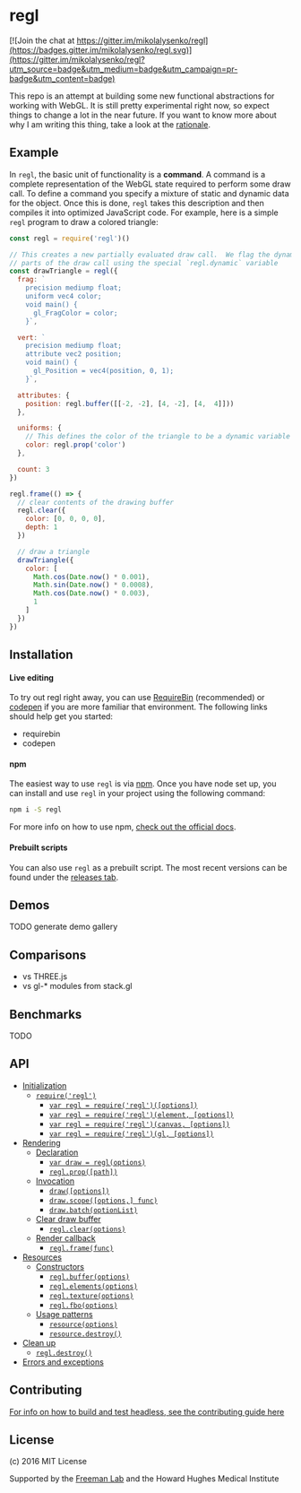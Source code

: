 # regl

[![Join the chat at https://gitter.im/mikolalysenko/regl](https://badges.gitter.im/mikolalysenko/regl.svg)](https://gitter.im/mikolalysenko/regl?utm_source=badge&utm_medium=badge&utm_campaign=pr-badge&utm_content=badge)

This repo is an attempt at building some new functional abstractions for working with WebGL.  It is still pretty experimental right now, so expect things to change a lot in the near future.  If you want to know more about why I am writing this thing, take a look at the [rationale](RATIONALE.md).

## Example

In `regl`, the basic unit of functionality is a **command**.  A command is a complete representation of the WebGL state required to perform some draw call.  To define a command you specify a mixture of static and dynamic data for the object. Once this is done, `regl` takes this description and then compiles it into optimized JavaScript code.  For example, here is a simple `regl` program to draw a colored triangle:

```JavaScript
const regl = require('regl')()

// This creates a new partially evaluated draw call.  We flag the dynamic
// parts of the draw call using the special `regl.dynamic` variable
const drawTriangle = regl({
  frag: `
    precision mediump float;
    uniform vec4 color;
    void main() {
      gl_FragColor = color;
    }`,

  vert: `
    precision mediump float;
    attribute vec2 position;
    void main() {
      gl_Position = vec4(position, 0, 1);
    }`,

  attributes: {
    position: regl.buffer([[-2, -2], [4, -2], [4,  4]]))
  },

  uniforms: {
    // This defines the color of the triangle to be a dynamic variable
    color: regl.prop('color')
  },

  count: 3
})

regl.frame(() => {
  // clear contents of the drawing buffer
  regl.clear({
    color: [0, 0, 0, 0],
    depth: 1
  })

  // draw a triangle
  drawTriangle({
    color: [
      Math.cos(Date.now() * 0.001),
      Math.sin(Date.now() * 0.0008),
      Math.cos(Date.now() * 0.003),
      1
    ]
  })
})
```

## Installation

#### Live editing
To try out regl right away, you can use [RequireBin](http://requirebin.com/) (recommended) or [codepen](http://codepen.io/) if you are more familiar that environment.  The following links should help get you started:

* requirebin
* codepen

#### npm
The easiest way to use `regl` is via [npm](http://npmjs.com).  Once you have node set up, you can install and use `regl` in your project using the following command:

```sh
npm i -S regl
```

For more info on how to use npm, [check out the official docs](https://docs.npmjs.com/).

#### Prebuilt scripts
You can also use `regl` as a prebuilt script.  The most recent versions can be found under the [releases tab](releases).


## Demos

TODO generate demo gallery

## Comparisons

* vs THREE.js
* vs gl-* modules from stack.gl


## Benchmarks

TODO

## API
  * [Initialization](API.md#initialization)
    + [`require('regl')`](API.md#-require--regl---)
      - [`var regl = require('regl')([options])`](API.md#-var-regl---require--regl----options---)
      - [`var regl = require('regl')(element, [options])`](API.md#-var-regl---require--regl---element---options---)
      - [`var regl = require('regl')(canvas, [options])`](API.md#-var-regl---require--regl---canvas---options---)
      - [`var regl = require('regl')(gl, [options])`](API.md#-var-regl---require--regl---gl---options---)
  * [Rendering](API.md#rendering)
    + [Declaration](API.md#declaration)
      - [`var draw = regl(options)`](API.md#-var-draw---regl-options--)
      - [`regl.prop([path])`](API.md#-reglprop--path---)
    + [Invocation](API.md#invocation)
      - [`draw([options])`](API.md#-draw--options---)
      - [`draw.scope([options,] func)`](API.md#-drawscope--options---func--)
      - [`draw.batch(optionList)`](API.md#-drawbatch-optionlist--)
    + [Clear draw buffer](API.md#clear-draw-buffer)
      - [`regl.clear(options)`](API.md#-reglclear-options--)
    + [Render callback](API.md#render-callback)
      - [`regl.frame(func)`](API.md#-reglframe-func--)
  * [Resources](API.md#resources)
    + [Constructors](API.md#constructors)
      - [`regl.buffer(options)`](API.md#-reglbuffer-options--)
      - [`regl.elements(options)`](API.md#-reglelements-options--)
      - [`regl.texture(options)`](API.md#-regltexture-options--)
      - [`regl.fbo(options)`](API.md#-reglfbo-options--)
    + [Usage patterns](API.md#usage-patterns)
      - [`resource(options)`](API.md#-resource-options--)
      - [`resource.destroy()`](API.md#-resourcedestroy---)
  * [Clean up](API.md#clean-up)
      - [`regl.destroy()`](API.md#-regldestroy---)
  * [Errors and exceptions](API.md#errors-and-exceptions)

## Contributing

[For info on how to build and test headless, see the contributing guide here](DEVELOPING.md)

## License
(c) 2016 MIT License

Supported by the [Freeman Lab](https://www.janelia.org/lab/freeman-lab) and the Howard Hughes Medical Institute
